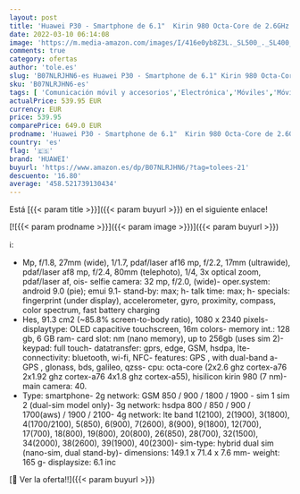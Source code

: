 ```yaml
---
layout: post
title: 'Huawei P30 - Smartphone de 6.1"  Kirin 980 Octa-Core de 2.6GHz  RAM de 6 GB  Memoria interna de 128 GB  cámara de 40 MP  Android  Color Negro [Versión importada]'
date: 2022-03-10 06:14:08
image: 'https://m.media-amazon.com/images/I/416e0yb8Z3L._SL500_._SL400_.jpg'
comments: true
category: ofertas
author: 'tole.es'
slug: 'B07NLRJHN6-es Huawei P30 - Smartphone de 6.1" Kirin 980 Octa-Core de...'
sku: 'B07NLRJHN6-es'
tags: [ 'Comunicación móvil y accesorios','Electrónica','Móviles','Móviles y smartphones libres','android','huawei', ]
actualPrice: 539.95 EUR
currency: EUR
price: 539.95
comparePrice: 649.0 EUR
prodname: 'Huawei P30 - Smartphone de 6.1"  Kirin 980 Octa-Core de 2.6GHz  RAM de 6 GB  Memoria interna de 128 GB  cámara de 40 MP  Android  Color Negro [Versión importada]'
country: 'es'
flag: '🇪🇸'
brand: 'HUAWEI'
buyurl: 'https://www.amazon.es/dp/B07NLRJHN6/?tag=tolees-21'
descuento: '16.80'
average: '458.521739130434'
---
```


Está [{{< param title >}}]({{< param buyurl >}}) en el siguiente enlace!

[![{{< param prodname >}}]({{< param image >}})]({{< param buyurl >}})

ℹ️:

- Mp, f/1.8, 27mm (wide), 1/1.7, pdaf/laser af16 mp, f/2.2, 17mm (ultrawide), pdaf/laser af8 mp, f/2.4, 80mm (telephoto), 1/4, 3x optical zoom, pdaf/laser af, ois- selfie camera: 32 mp, f/2.0, (wide)- oper.system: android 9.0 (pie); emui 9.1- stand-by: max; h- talk time: max; h- specials: fingerprint (under display), accelerometer, gyro, proximity, compass, color spectrum, fast battery charging
- Hes, 91.3 cm2 (~85.8% screen-to-body ratio), 1080 x 2340 pixels- displaytype: OLED capacitive touchscreen, 16m colors- memory int.: 128 gb, 6 GB ram- card slot: nm (nano memory), up to 256gb (uses sim 2)- keypad: full touch- datatransfer: gprs, edge, GSM, hsdpa, lte- connectivity: bluetooth, wi-fi, NFC- features: GPS , with dual-band a- GPS , glonass, bds, galileo, qzss- cpu: octa-core (2x2.6 ghz cortex-a76 2x1.92 ghz cortex-a76 4x1.8 ghz cortex-a55), hisilicon kirin 980 (7 nm)- main camera: 40.
- Type: smartphone- 2g network: GSM 850 / 900 / 1800 / 1900 - sim 1 sim 2 (dual-sim model only)- 3g network: hsdpa 800 / 850 / 900 / 1700(aws) / 1900 / 2100- 4g network: lte band 1(2100), 2(1900), 3(1800), 4(1700/2100), 5(850), 6(900), 7(2600), 8(900), 9(1800), 12(700), 17(700), 18(800), 19(800), 20(800), 26(850), 28(700), 32(1500), 34(2000), 38(2600), 39(1900), 40(2300)- sim-type: hybrid dual sim (nano-sim, dual stand-by)- dimensions: 149.1 x 71.4 x 7.6 mm- weight: 165 g- displaysize: 6.1 inc

[🛒 Ver la oferta!!]({{< param buyurl >}})
